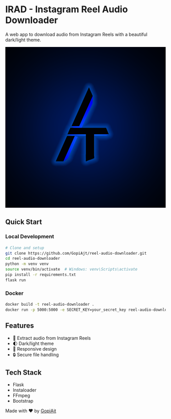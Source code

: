 # IRAD - Instagram Reel Audio Downloader

A web app to download audio from Instagram Reels with a beautiful dark/light theme.

![IRAD Screenshot](static/TRiSH%20square.png)

## Quick Start

### Local Development
```bash
# Clone and setup
git clone https://github.com/GopiAjt/reel-audio-downloader.git
cd reel-audio-downloader
python -m venv venv
source venv/bin/activate  # Windows: venv\Scripts\activate
pip install -r requirements.txt
flask run
```

### Docker
```bash
docker build -t reel-audio-downloader .
docker run -p 5000:5000 -e SECRET_KEY=your_secret_key reel-audio-downloader
```

## Features
- 🎵 Extract audio from Instagram Reels
- 🌓 Dark/light theme
- 📱 Responsive design
- 🔒 Secure file handling

## Tech Stack
- Flask
- Instaloader
- FFmpeg
- Bootstrap

Made with ❤️ by [GopiAjt](https://github.com/GopiAjt) 